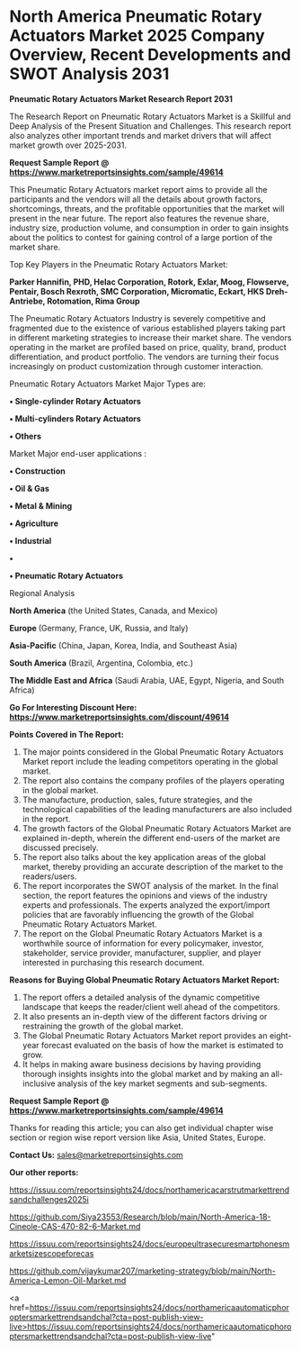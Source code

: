 # North America Pneumatic Rotary Actuators Market 2025 Company Overview, Recent Developments and SWOT Analysis 2031

<strong>Pneumatic Rotary Actuators Market Research Report 2031</strong>

The Research Report on Pneumatic Rotary Actuators Market is a Skillful and Deep Analysis of the Present Situation and Challenges. This research report also analyzes other important trends and market drivers that will affect market growth over 2025-2031.

<strong>Request Sample Report @ <a href=https://www.marketreportsinsights.com/sample/49614>https://www.marketreportsinsights.com/sample/49614</a></strong>

This Pneumatic Rotary Actuators market report aims to provide all the participants and the vendors will all the details about growth factors, shortcomings, threats, and the profitable opportunities that the market will present in the near future. The report also features the revenue share, industry size, production volume, and consumption in order to gain insights about the politics to contest for gaining control of a large portion of the market share.

Top Key Players in the Pneumatic Rotary Actuators Market:

<strong>Parker Hannifin, PHD, Helac Corporation, Rotork, Exlar, Moog, Flowserve, Pentair, Bosch Rexroth, SMC Corporation, Micromatic, Eckart, HKS Dreh-Antriebe, Rotomation, Rima Group</strong>

The Pneumatic Rotary Actuators Industry is severely competitive and fragmented due to the existence of various established players taking part in different marketing strategies to increase their market share. The vendors operating in the market are profiled based on price, quality, brand, product differentiation, and product portfolio. The vendors are turning their focus increasingly on product customization through customer interaction.

Pneumatic Rotary Actuators Market Major Types are:

<strong>•  Single-cylinder Rotary Actuators

•  Multi-cylinders Rotary Actuators

•  Others</strong>

Market Major end-user applications :

<strong>•  Construction

•  Oil & Gas

•  Metal & Mining

•  Agriculture

•  Industrial

•  

•  Pneumatic Rotary Actuators</strong>

Regional Analysis

</u><strong><b>North America</b></strong> (the United States, Canada, and Mexico)

<strong><b>Europe </b></strong>(Germany, France, UK, Russia, and Italy)

<strong><b>Asia-Pacific</b></strong> (China, Japan, Korea, India, and Southeast Asia)

<strong><b>South America</b></strong> (Brazil, Argentina, Colombia, etc.)

<strong><b>The Middle East and Africa</b></strong> (Saudi Arabia, UAE, Egypt, Nigeria, and South Africa)

<strong>Go For Interesting Discount Here: <a href=https://www.marketreportsinsights.com/discount/49614>https://www.marketreportsinsights.com/discount/49614</a></strong>

<strong>Points Covered in The Report:</strong>
<ol>
  <li>The major points considered in the Global Pneumatic Rotary Actuators Market report include the leading competitors operating in the global market.</li>
  <li>The report also contains the company profiles of the players operating in the global market.</li>
  <li>The manufacture, production, sales, future strategies, and the technological capabilities of the leading manufacturers are also included in the report.</li>
  <li>The growth factors of the Global Pneumatic Rotary Actuators Market are explained in-depth, wherein the different end-users of the market are discussed precisely.</li>
  <li>The report also talks about the key application areas of the global market, thereby providing an accurate description of the market to the readers/users.</li>
  <li>The report incorporates the SWOT analysis of the market. In the final section, the report features the opinions and views of the industry experts and professionals. The experts analyzed the export/import policies that are favorably influencing the growth of the Global Pneumatic Rotary Actuators Market.</li>
  <li>The report on the Global Pneumatic Rotary Actuators Market is a worthwhile source of information for every policymaker, investor, stakeholder, service provider, manufacturer, supplier, and player interested in purchasing this research document.</li>
</ol>
<strong>Reasons for Buying Global Pneumatic Rotary Actuators Market Report:</strong>

<ol>
  <li>The report offers a detailed analysis of the dynamic competitive landscape that keeps the reader/client well ahead of the competitors.</li>
  <li>It also presents an in-depth view of the different factors driving or restraining the growth of the global market.</li>
  <li>The Global Pneumatic Rotary Actuators Market report provides an eight-year forecast evaluated on the basis of how the market is estimated to grow.</li>
  <li>It helps in making aware business decisions by having providing thorough insights insights into the global market and by making an all-inclusive analysis of the key market segments and sub-segments.</li>
</ol>
<strong>Request Sample Report @ <a href=https://www.marketreportsinsights.com/sample/49614>https://www.marketreportsinsights.com/sample/49614</a></strong>


Thanks for reading this article; you can also get individual chapter wise section or region wise report version like Asia, United States, Europe.

<strong>Contact Us:</strong>
sales@marketreportsinsights.com

<strong>Our other reports:</strong>

<a href=https://issuu.com/reportsinsights24/docs/northamericacarstrutmarkettrendsandchallenges2025i>https://issuu.com/reportsinsights24/docs/northamericacarstrutmarkettrendsandchallenges2025i</a>

<a href=https://github.com/Siya23553/Research/blob/main/North-America-18-Cineole-CAS-470-82-6-Market.md>https://github.com/Siya23553/Research/blob/main/North-America-18-Cineole-CAS-470-82-6-Market.md</a>

<a href=https://issuu.com/reportsinsights24/docs/europeultrasecuresmartphonesmarketsizescopeforecas>https://issuu.com/reportsinsights24/docs/europeultrasecuresmartphonesmarketsizescopeforecas</a>

<a href=https://github.com/vijaykumar207/marketing-strategy/blob/main/North-America-Lemon-Oil-Market.md>https://github.com/vijaykumar207/marketing-strategy/blob/main/North-America-Lemon-Oil-Market.md</a>

<a href=https://issuu.com/reportsinsights24/docs/northamericaautomaticphoroptersmarkettrendsandchal?cta=post-publish-view-live>https://issuu.com/reportsinsights24/docs/northamericaautomaticphoroptersmarkettrendsandchal?cta=post-publish-view-live</a>"

